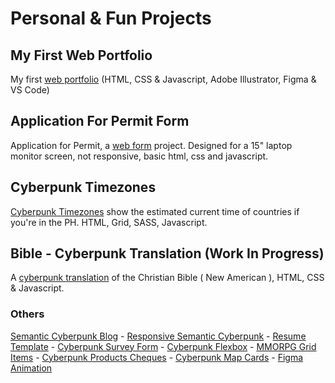 # Personal & Fun Projects

## My First Web Portfolio

My first [web portfolio](https://github.com/pavilionjeromeuses/firstwebportfolio) (HTML, CSS & Javascript, Adobe Illustrator, Figma & VS Code)

## Application For Permit Form

Application for Permit, a [web form](https://github.com/pavilionjeromeuses/applicationforpermitform) project. Designed for a 15" laptop monitor screen, not responsive, basic html, css and javascript.

## Cyberpunk Timezones

[Cyberpunk Timezones](https://github.com/pavilionjeromeuses/cyberpunktimezones) show the estimated current time of countries if you're in the PH. HTML, Grid, SASS, Javascript.

## Bible - Cyberpunk Translation (Work In Progress)

A [cyberpunk translation](https://github.com/pavilionjeromeuses/biblecyberpunktranslation) of the Christian Bible ( New American ), HTML, CSS & Javascript.

### Others

[Semantic Cyberpunk Blog](https://github.com/pavilionjeromeuses/semanticcyberpunkblog) -
[Responsive Semantic Cyberpunk](https://github.com/pavilionjeromeuses/responsivesemanticcyberpunk) - [Resume Template](https://github.com/pavilionjeromeuses/resumetemplate) - [Cyberpunk Survey Form](https://github.com/pavilionjeromeuses/cyberpunksurveyform) - [Cyberpunk Flexbox](https://github.com/pavilionjeromeuses/cyberpunkflexbox) - [MMORPG Grid Items](https://github.com/pavilionjeromeuses/mmorpggriditems) - [Cyberpunk Products Cheques](https://github.com/pavilionjeromeuses/cyberpunkproductscheques) - [Cyberpunk Map Cards](https://github.com/pavilionjeromeuses/cyberpunkmapcards) - [Figma Animation](https://www.figma.com/proto/84cJGD0PUqAJ64HGqY2FFH/Heaven%2C-Hell-%26-Abyss?node-id=13-82&starting-point-node-id=13%3A82)
